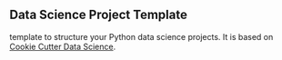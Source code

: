 ## Data Science Project Template

template to structure your Python data science projects. It is based on [Cookie Cutter Data Science](https://drivendata.github.io/cookiecutter-data-science/).